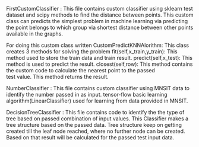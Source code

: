 FirstCustomClassifier : This file contains custom classifier using sklearn test dataset and scipy methods to find the distance between points. This custom class can predicts the simplest problem in machine learning via predicting the point belongs to which group via shortest distance between other points available in the graphs.

For doing this custom class written CustomPredictKNNAlorithm:
	This class creates 3 methods for solving the problem
	fit(self,x_train,y_train): This method used to store the train data and train result.
	predict(self,x_test): This method is used to predict the result.
	closest(self,row): This method contains the custom code to calculate the nearest point to the passed 	   
					   test value. This method returns the result.

NumberClassifier : This file contains custom classifier using MNSIT data to identify the number passed in as input. tensor-flow basic learning algorithm(LinearClassifier) used for learning from data provided in MNSIT.	

DecisionTreeClassifier : This file contains code to identify the the type of tree based on passed combination of input values. This Classifier makes a tree structure based on the passed data. Tree structure keep on getting created till the leaf node reached, where no further node can be created. Based on that result will be calculated for the passed test input data. 
				   
				   